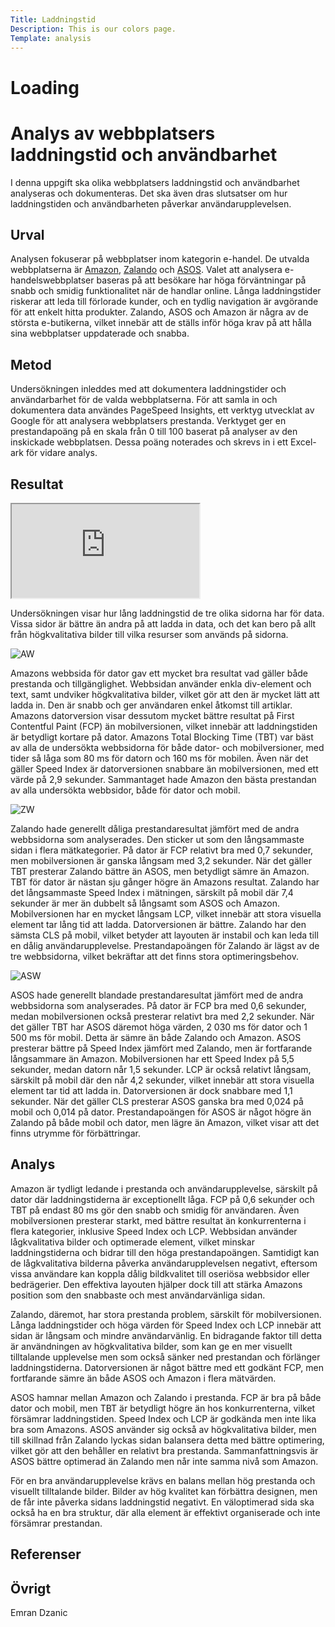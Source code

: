 ```yaml
---
Title: Laddningstid
Description: This is our colors page.
Template: analysis
---
```


# Loading

Analys av webbplatsers laddningstid och användbarhet
=======================

I denna uppgift ska olika webbplatsers laddningstid och användbarhet analyseras och dokumenteras. Det ska även dras slutsatser om hur laddningstiden och användbarheten påverkar användarupplevelsen.

Urval
-----------------------

Analysen fokuserar på webbplatser inom kategorin e-handel. De utvalda webbplatserna är [Amazon][], [Zalando][] och [ASOS][]. Valet att analysera e-handelswebbplatser baseras på att besökare har höga förväntningar på snabb och smidig funktionalitet när de handlar online. Långa laddningstider riskerar att leda till förlorade kunder, och en tydlig navigation är avgörande för att enkelt hitta produkter. Zalando, ASOS och Amazon är några av de största e-butikerna, vilket innebär att de ställs inför höga krav på att hålla sina webbplatser uppdaterade och snabba.

Metod
-----------------------

Undersökningen inleddes med att dokumentera laddningstider och användarbarhet för de valda webbplatserna. För att samla in och dokumentera data användes PageSpeed Insights, ett verktyg utvecklat av Google för att analysera webbplatsers prestanda. Verktyget ger en prestandapoäng på en skala från 0 till 100 baserat på analyser av den inskickade webbplatsen. Dessa poäng noterades och skrevs in i ett Excel-ark för vidare analys.

Resultat
-----------------------

<iframe title="results" class="frame-container" src="https://docs.google.com/spreadsheets/d/e/2PACX-1vRbeBTlBC3cupxeBs1FsdQ67JQs9sHyk7MzpGvTNc7QHmeTmma8T25GUEYcLgdae0R_XUZEfLENu9Vr/pubhtml?widget=true&amp;headers=false"></iframe>

Undersökningen visar hur lång laddningstid de tre olika sidorna har för data. Vissa sidor är bättre än andra på att ladda in data, och det kan bero på allt från högkvalitativa bilder till vilka resurser som används på sidorna.

<img class="reportimage" src="../assets/img/AmazonW.png" alt="AW" />

Amazons webbsida för dator gav ett mycket bra resultat vad gäller både prestanda och tillgänglighet. Webbsidan använder enkla div-element och text, samt undviker högkvalitativa bilder, vilket gör att den är mycket lätt att ladda in. Den är snabb och ger användaren enkel åtkomst till artiklar. Amazons datorversion visar dessutom mycket bättre resultat på First Contentful Paint (FCP) än mobilversionen, vilket innebär att laddningstiden är betydligt kortare på dator. Amazons Total Blocking Time (TBT) var bäst av alla de undersökta webbsidorna för både dator- och mobilversioner, med tider så låga som 80 ms för datorn och 160 ms för mobilen. Även när det gäller Speed Index är datorversionen snabbare än mobilversionen, med ett värde på 2,9 sekunder. Sammantaget hade Amazon den bästa prestandan av alla undersökta webbsidor, både för dator och mobil.

<img class="reportimage" src="../assets/img/ZalandoW.png" alt="ZW" />

Zalando hade generellt dåliga prestandaresultat jämfört med de andra webbsidorna som analyserades. Den sticker ut som den långsammaste sidan i flera mätkategorier. På dator är FCP relativt bra med 0,7 sekunder, men mobilversionen är ganska långsam med 3,2 sekunder. När det gäller TBT presterar Zalando bättre än ASOS, men betydligt sämre än Amazon. TBT för dator är nästan sju gånger högre än Amazons resultat. Zalando har det långsammaste Speed Index i mätningen, särskilt på mobil där 7,4 sekunder är mer än dubbelt så långsamt som ASOS och Amazon. Mobilversionen har en mycket långsam LCP, vilket innebär att stora visuella element tar lång tid att ladda. Datorversionen är bättre. Zalando har den sämsta CLS på mobil, vilket betyder att layouten är instabil och kan leda till en dålig användarupplevelse. Prestandapoängen för Zalando är lägst av de tre webbsidorna, vilket bekräftar att det finns stora optimeringsbehov.

<img class="reportimage" src="../assets/img/AsosW.png" alt="ASW" />

ASOS hade generellt blandade prestandaresultat jämfört med de andra webbsidorna som analyserades. På dator är FCP bra med 0,6 sekunder, medan mobilversionen också presterar relativt bra med 2,2 sekunder. När det gäller TBT har ASOS däremot höga värden, 2 030 ms för dator och 1 500 ms för mobil. Detta är sämre än både Zalando och Amazon. ASOS presterar bättre på Speed Index jämfört med Zalando, men är fortfarande långsammare än Amazon. Mobilversionen har ett Speed Index på 5,5 sekunder, medan datorn når 1,5 sekunder. LCP är också relativt långsam, särskilt på mobil där den når 4,2 sekunder, vilket innebär att stora visuella element tar tid att ladda in. Datorversionen är dock snabbare med 1,1 sekunder. När det gäller CLS presterar ASOS ganska bra med 0,024 på mobil och 0,014 på dator. Prestandapoängen för ASOS är något högre än Zalando på både mobil och dator, men lägre än Amazon, vilket visar att det finns utrymme för förbättringar.

Analys
-----------------------


Amazon är tydligt ledande i prestanda och användarupplevelse, särskilt på dator där laddningstiderna är exceptionellt låga. FCP på 0,6 sekunder och TBT på endast 80 ms gör den snabb och smidig för användaren. Även mobilversionen presterar starkt, med bättre resultat än konkurrenterna i flera kategorier, inklusive Speed Index och LCP. Webbsidan använder lågkvalitativa bilder och optimerade element, vilket minskar laddningstiderna och bidrar till den höga prestandapoängen. Samtidigt kan de lågkvalitativa bilderna påverka användarupplevelsen negativt, eftersom vissa användare kan koppla dålig bildkvalitet till oseriösa webbsidor eller bedrägerier. Den effektiva layouten hjälper dock till att stärka Amazons position som den snabbaste och mest användarvänliga sidan.

Zalando, däremot, har stora prestanda problem, särskilt för mobilversionen. Långa laddningstider och höga värden för Speed Index och LCP innebär att sidan är långsam och mindre användarvänlig. En bidragande faktor till detta är användningen av högkvalitativa bilder, som kan ge en mer visuellt tilltalande upplevelse men som också sänker ned prestandan och förlänger laddningstiderna. Datorversionen är något bättre med ett godkänt FCP, men fortfarande sämre än både ASOS och Amazon i flera mätvärden.

ASOS hamnar mellan Amazon och Zalando i prestanda. FCP är bra på både dator och mobil, men TBT är betydligt högre än hos konkurrenterna, vilket försämrar laddningstiden. Speed Index och LCP är godkända men inte lika bra som Amazons. ASOS använder sig också av högkvalitativa bilder, men till skillnad från Zalando lyckas sidan balansera detta med bättre optimering, vilket gör att den behåller en relativt bra prestanda. Sammanfattningsvis är ASOS bättre optimerad än Zalando men når inte samma nivå som Amazon.

För en bra användarupplevelse krävs en balans mellan hög prestanda och visuellt tilltalande bilder. Bilder av hög kvalitet kan förbättra designen, men de får inte påverka sidans laddningstid negativt. En väloptimerad sida ska också ha en bra struktur, där alla element är effektivt organiserade och inte försämrar prestandan.

Referenser
-----------------------

Övrigt
-----------------------

Emran Dzanic

[Amazon]: https://www.amazon.se/
[ASOS]: https://www.asos.com/se/
[Zalando]: https://www.zalando.se/